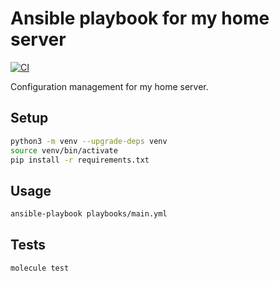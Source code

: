 # Ansible playbook for my home server

[![CI](https://github.com/JoeNyland/ansible-playbook-home-server/actions/workflows/ci.yml/badge.svg)](https://github.com/JoeNyland/ansible-playbook-home-server/actions/workflows/ci.yml)

Configuration management for my home server.

## Setup

```bash
python3 -m venv --upgrade-deps venv
source venv/bin/activate
pip install -r requirements.txt
```

## Usage

```bash
ansible-playbook playbooks/main.yml
```

## Tests

```bash
molecule test
```

